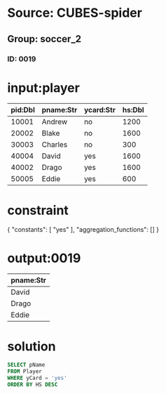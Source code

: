 # Source: CUBES-spider
## Group: soccer_2
### ID: 0019

# input:player

| pid:Dbl | pname:Str | ycard:Str | hs:Dbl |
|---|---|---|---|
| 10001 | Andrew | no | 1200 |
| 20002 | Blake | no | 1600 |
| 30003 | Charles | no | 300 |
| 40004 | David | yes | 1600 |
| 40002 | Drago | yes | 1600 |
| 50005 | Eddie | yes | 600 |

# constraint

{
  "constants": [
    "yes"
  ],
  "aggregation_functions": []
}

# output:0019

| pname:Str |
|---|
| David |
| Drago |
| Eddie |

# solution

```sql
SELECT pName
FROM Player
WHERE yCard = 'yes'
ORDER BY HS DESC
```
